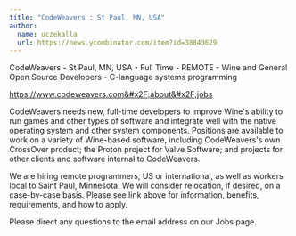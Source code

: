 ```yaml
---
title: "CodeWeavers : St Paul, MN, USA"
author:
  name: uczekalla
  url: https://news.ycombinator.com/item?id=38843629
---
```

CodeWeavers - St Paul, MN, USA - Full Time - REMOTE - Wine and General Open Source Developers - C-language systems programming

<a href="https:&#x2F;&#x2F;www.codeweavers.com&#x2F;about&#x2F;jobs" rel="nofollow">https:&#x2F;&#x2F;www.codeweavers.com&#x2F;about&#x2F;jobs</a>

CodeWeavers needs new, full-time developers to improve Wine&#x27;s ability to run games and other types of software and integrate well with the native operating system and other system components. Positions are available to work on a variety of Wine-based software, including CodeWeavers&#x27;s own CrossOver product; the Proton project for Valve Software; and projects for other clients and software internal to CodeWeavers.

We are hiring remote programmers, US or international, as well as workers local to Saint Paul, Minnesota. We will consider relocation, if desired, on a case-by-case basis. Please see link above for information, benefits, requirements, and how to apply.

Please direct any questions to the email address on our Jobs page.
